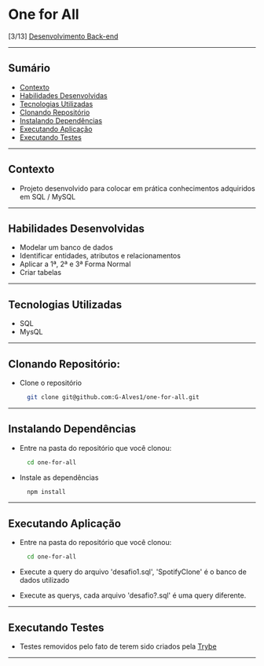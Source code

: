 # One for All
[3/13] [Desenvolvimento Back-end](https://github.com/G-Alves1/Trybe/tree/main/03_Desenvolvimento-Back-end)

---

## Sumário

- [Contexto](#contexto)
- [Habilidades Desenvolvidas](#habilidades-desenvolvidas)
- [Tecnologias Utilizadas](#tecnologias-utilizadas)
- [Clonando Repositório](#clonando-repositório)
- [Instalando Dependências](#instalando-dependências)
- [Executando Aplicação](#executando-aplicação)
- [Executando Testes](#executando-testes)

---

## Contexto

* Projeto desenvolvido para colocar em prática conhecimentos adquiridos em SQL / MySQL

---

## Habilidades Desenvolvidas

* Modelar um banco de dados
* Identificar entidades, atributos e relacionamentos
* Aplicar a 1ª, 2ª e 3ª Forma Normal
* Criar tabelas

---

## Tecnologias Utilizadas

* SQL
* MysQL

---

## Clonando Repositório:

* Clone o repositório
  ```sh
    git clone git@github.com:G-Alves1/one-for-all.git
  ```

---

## Instalando Dependências

* Entre na pasta do repositório que você clonou:
  ```sh
    cd one-for-all
  ```

* Instale as dependências
  ```sh
    npm install
  ```

---

## Executando Aplicação

* Entre na pasta do repositório que você clonou:
  ```sh
    cd one-for-all
  ```

* Execute a query do arquivo 'desafio1.sql', 'SpotifyClone' é o banco de dados utilizado

* Execute as querys, cada arquivo 'desafio?.sql' é uma query diferente.

---

## Executando Testes

* Testes removidos pelo fato de terem sido criados pela [Trybe](https://www.betrybe.com/)

---
